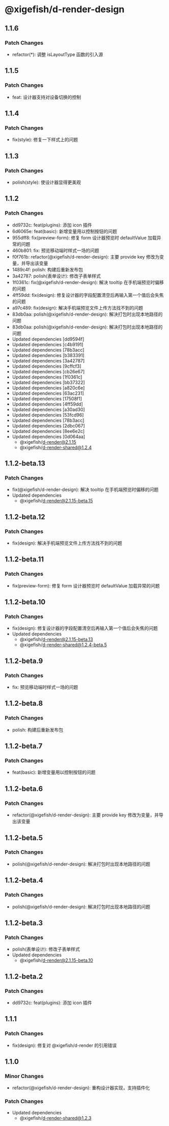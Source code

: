 # @xigefish/d-render-design

## 1.1.6

### Patch Changes

- refactor(\*): 调整 isLayoutType 函数的引入源

## 1.1.5

### Patch Changes

- feat: 设计器支持对设备切换的控制

## 1.1.4

### Patch Changes

- fix(style): 修复一下样式上的问题

## 1.1.3

### Patch Changes

- polish(style): 使设计器显得更美观

## 1.1.2

### Patch Changes

- dd9732c: feat(plugins): 添加 icon 插件
- 6d6065e: feat(basic): 新增变量用以控制按钮的问题
- 955dff8: fix(preview-form): 修复 form 设计器预览时 defaultValue 加载异常的问题
- 460b801: fix: 预览移动端时样式一场的问题
- f0f761b: refactor(@xigefish/d-render-design): 主要 provide key 修改为变量，并导出该变量
- 1489c4f: polish: 构建后重新发布包
- 3a42787: polish(表单设计): 修改子表单样式
- 1f0361c: fix(@xigefish/d-render-design): 解决 tooltip 在手机端预览时偏移的问题
- 4ff59dd: fix(design): 修复设计器的字段配置清空后再输入第一个值后会失焦的问题
- a97c489: fix(design): 解决手机端预览文件上传方法找不到的问题
- 83db0aa: polish(@xigefish/d-render-design): 解决打包时出现本地路径的问题
- 83db0aa: polish(@xigefish/d-render-design): 解决打包时出现本地路径的问题
- Updated dependencies [dd9594f]
- Updated dependencies [c4b9191]
- Updated dependencies [78b3acc]
- Updated dependencies [b383391]
- Updated dependencies [3a42787]
- Updated dependencies [9cffcf3]
- Updated dependencies [cb26e67]
- Updated dependencies [1f0361c]
- Updated dependencies [bb37322]
- Updated dependencies [a820c6e]
- Updated dependencies [63ac231]
- Updated dependencies [17508f1]
- Updated dependencies [4ff59dd]
- Updated dependencies [a30ad30]
- Updated dependencies [53fcd96]
- Updated dependencies [78b3acc]
- Updated dependencies [2dbc067]
- Updated dependencies [8ee6e2c]
- Updated dependencies [0d064aa]
  - @xigefish/d-render@2.1.15
  - @xigefish/d-render-shared@1.2.4

## 1.1.2-beta.13

### Patch Changes

- fix(@xigefish/d-render-design): 解决 tooltip 在手机端预览时偏移的问题
- Updated dependencies
  - @xigefish/d-render@2.1.15-beta.15

## 1.1.2-beta.12

### Patch Changes

- fix(design): 解决手机端预览文件上传方法找不到的问题

## 1.1.2-beta.11

### Patch Changes

- fix(preview-form): 修复 form 设计器预览时 defaultValue 加载异常的问题

## 1.1.2-beta.10

### Patch Changes

- fix(design): 修复设计器的字段配置清空后再输入第一个值后会失焦的问题
- Updated dependencies
  - @xigefish/d-render@2.1.15-beta.13
  - @xigefish/d-render-shared@1.2.4-beta.5

## 1.1.2-beta.9

### Patch Changes

- fix: 预览移动端时样式一场的问题

## 1.1.2-beta.8

### Patch Changes

- polish: 构建后重新发布包

## 1.1.2-beta.7

### Patch Changes

- feat(basic): 新增变量用以控制按钮的问题

## 1.1.2-beta.6

### Patch Changes

- refactor(@xigefish/d-render-design): 主要 provide key 修改为变量，并导出该变量

## 1.1.2-beta.5

### Patch Changes

- polish(@xigefish/d-render-design): 解决打包时出现本地路径的问题

## 1.1.2-beta.4

### Patch Changes

- polish(@xigefish/d-render-design): 解决打包时出现本地路径的问题

## 1.1.2-beta.3

### Patch Changes

- polish(表单设计): 修改子表单样式
- Updated dependencies
  - @xigefish/d-render@2.1.15-beta.10

## 1.1.2-beta.2

### Patch Changes

- dd9732c: feat(plugins): 添加 icon 插件

## 1.1.1

### Patch Changes

- fix(design): 修复对 @xigefish/d-render 的引用错误

## 1.1.0

### Minor Changes

- refactor(@xigefish/d-render-design): 重构设计器实现，支持插件化

### Patch Changes

- Updated dependencies
  - @xigefish/d-render-shared@1.2.3
